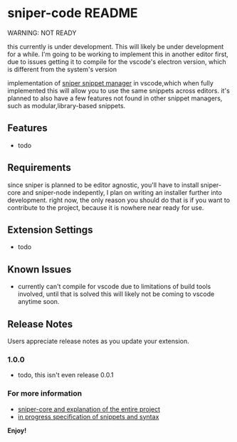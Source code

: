 # sniper-code README

WARNING: NOT READY

this currently is under development. This will likely be under development for a while. I'm going to be working to implement this in another editor first, due to issues getting it to compile for the vscode's electron version, which is different from the system's version

implementation of [sniper snippet manager](https://github.com/Sniper-Core) in vscode,which when fully implemented this will allow you to use the same snippets across editors. it's planned to also have a few features not found in other snippet managers, such as modular,library-based snippets.

## Features

- todo

## Requirements

since sniper is planned to be editor agnostic, you'll have to install sniper-core and sniper-node indepently, I plan on writing an installer further into development. right now, the only reason you should do that is if you want to contribute to the project, because it is nowhere near ready for use.

## Extension Settings

- todo


## Known Issues

- currently can't compile for vscode due to limitations of build tools involved, until that is solved this will likely not be coming to vscode anytime soon.

## Release Notes

Users appreciate release notes as you update your extension.

### 1.0.0

- todo, this isn't even release 0.0.1

### For more information

- [sniper-core and explanation of the entire project](https://github.com/skewballfox/Sniper-Core)
- [in progress specification of snippets and syntax](https://github.com/skewballfox/Sniper-Core/blob/main/Snippet_Syntax.md)

**Enjoy!**

